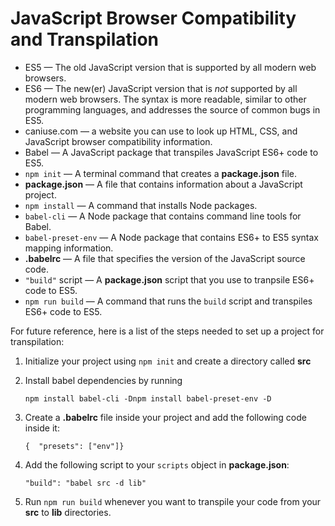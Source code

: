 # JavaScript Browser Compatibility and Transpilation



* ES5 — The old JavaScript version that is supported by all modern web browsers.
* ES6 — The new\(er\) JavaScript version that is _not_ supported by all modern web browsers. The syntax is more readable, similar to other programming languages, and addresses the source of common bugs in ES5.
* caniuse.com — a website you can use to look up HTML, CSS, and JavaScript browser compatibility information.
* Babel — A JavaScript package that transpiles JavaScript ES6+ code to ES5.
* `npm init` — A terminal command that creates a **package.json** file.
* **package.json** — A file that contains information about a JavaScript project.
* `npm install` — A command that installs Node packages.
* `babel-cli` — A Node package that contains command line tools for Babel.
* `babel-preset-env` — A Node package that contains ES6+ to ES5 syntax mapping information.
* **.babelrc** — A file that specifies the version of the JavaScript source code.
* `"build"` script — A **package.json** script that you use to tranpsile ES6+ code to ES5.
* `npm run build` — A command that runs the `build` script and transpiles ES6+ code to ES5.

For future reference, here is a list of the steps needed to set up a project for transpilation:

1. Initialize your project using `npm init` and create a directory called **src**
2. Install babel dependencies by running

   ```text
   npm install babel-cli -Dnpm install babel-preset-env -D
   ```

3. Create a **.babelrc** file inside your project and add the following code inside it:

   ```text
   {  "presets": ["env"]}
   ```

4. Add the following script to your `scripts` object in **package.json**:

   ```text
   "build": "babel src -d lib"
   ```

5. Run `npm run build` whenever you want to transpile your code from your **src** to **lib** directories.


